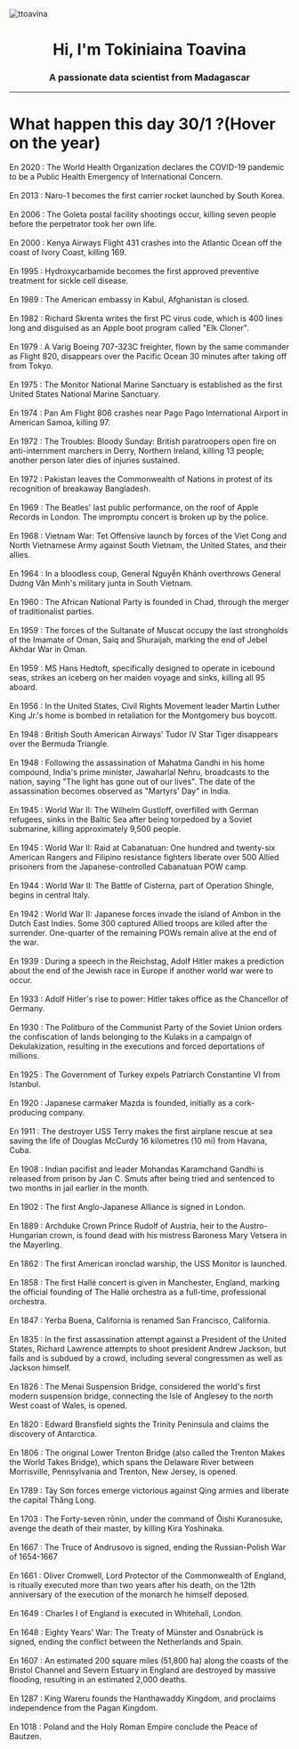 
<p align="left"> <img src="https://komarev.com/ghpvc/?username=ttoavina&label=Profile%20views&color=0e75b6&style=flat" alt="ttoavina" /> </p>
<h1 align="center">Hi, I'm Tokiniaina Toavina</h1>
<h3 align="center">A passionate data scientist from Madagascar</h3>
    
<hr/>
<h1> What happen this day 30/1 ?(Hover on the year)</h1>

En 2020 : The World Health Organization declares the COVID-19 pandemic to be a Public Health Emergency of International Concern.
<br/><br/>
En 2013 : Naro-1 becomes the first carrier rocket launched by South Korea.
<br/><br/>
En 2006 : The Goleta postal facility shootings occur, killing seven people before the perpetrator took her own life.
<br/><br/>
En 2000 : Kenya Airways Flight 431 crashes into the Atlantic Ocean off the coast of Ivory Coast, killing 169.
<br/><br/>
En 1995 : Hydroxycarbamide becomes the first approved preventive treatment for sickle cell disease.
<br/><br/>
En 1989 : The American embassy in Kabul, Afghanistan is closed.
<br/><br/>
En 1982 : Richard Skrenta writes the first PC virus code, which is 400 lines long and disguised as an Apple boot program called "Elk Cloner".
<br/><br/>
En 1979 : A Varig Boeing 707-323C freighter, flown by the same commander as Flight 820, disappears over the Pacific Ocean 30 minutes after taking off from Tokyo.
<br/><br/>
En 1975 : The Monitor National Marine Sanctuary is established as the first United States National Marine Sanctuary.
<br/><br/>
En 1974 : Pan Am Flight 806 crashes near Pago Pago International Airport in American Samoa, killing 97.
<br/><br/>
En 1972 : The Troubles: Bloody Sunday: British paratroopers open fire on anti-internment marchers in Derry, Northern Ireland, killing 13 people; another person later dies of injuries sustained.
<br/><br/>
En 1972 : Pakistan leaves the Commonwealth of Nations in protest of its recognition of breakaway Bangladesh.
<br/><br/>
En 1969 : The Beatles' last public performance, on the roof of Apple Records in London. The impromptu concert is broken up by the police.
<br/><br/>
En 1968 : Vietnam War: Tet Offensive launch by forces of the Viet Cong and North Vietnamese Army against South Vietnam, the United States, and their allies.
<br/><br/>
En 1964 : In a bloodless coup, General Nguyễn Khánh overthrows General Dương Văn Minh's military junta in South Vietnam.
<br/><br/>
En 1960 : The African National Party is founded in Chad, through the merger of traditionalist parties.
<br/><br/>
En 1959 : The forces of the Sultanate of Muscat occupy the last strongholds of the Imamate of Oman, Saiq and Shuraijah, marking the end of Jebel Akhdar War in Oman.
<br/><br/>
En 1959 : MS Hans Hedtoft, specifically designed to operate in icebound seas, strikes an iceberg on her maiden voyage and sinks, killing all 95 aboard.
<br/><br/>
En 1956 : In the United States, Civil Rights Movement leader Martin Luther King Jr.'s home is bombed in retaliation for the Montgomery bus boycott.
<br/><br/>
En 1948 : British South American Airways' Tudor IV Star Tiger disappears over the Bermuda Triangle.
<br/><br/>
En 1948 : Following the assassination of Mahatma Gandhi in his home compound, India's prime minister, Jawaharlal Nehru, broadcasts to the nation, saying "The light has gone out of our lives". The date of the assassination becomes observed as "Martyrs' Day" in India.
<br/><br/>
En 1945 : World War II: The Wilhelm Gustloff, overfilled with German refugees, sinks in the Baltic Sea after being torpedoed by a Soviet submarine, killing approximately 9,500 people.
<br/><br/>
En 1945 : World War II: Raid at Cabanatuan: One hundred and twenty-six American Rangers and Filipino resistance fighters liberate over 500 Allied prisoners from the Japanese-controlled Cabanatuan POW camp.
<br/><br/>
En 1944 : World War II: The Battle of Cisterna, part of Operation Shingle, begins in central Italy.
<br/><br/>
En 1942 : World War II: Japanese forces invade the island of Ambon in the Dutch East Indies. Some 300 captured Allied troops are killed after the surrender. One-quarter of the remaining POWs remain alive at the end of the war.
<br/><br/>
En 1939 : During a speech in the Reichstag, Adolf Hitler makes a prediction about the end of the Jewish race in Europe if another world war were to occur.
<br/><br/>
En 1933 : Adolf Hitler's rise to power: Hitler takes office as the Chancellor of Germany.
<br/><br/>
En 1930 : The Politburo of the Communist Party of the Soviet Union orders the confiscation of lands belonging to the Kulaks in a campaign of Dekulakization, resulting in the executions and forced deportations of millions.
<br/><br/>
En 1925 : The Government of Turkey expels Patriarch Constantine VI from Istanbul.
<br/><br/>
En 1920 : Japanese carmaker Mazda is founded, initially as a cork-producing company.
<br/><br/>
En 1911 : The destroyer USS Terry makes the first airplane rescue at sea saving the life of Douglas McCurdy 16 kilometres (10 mi) from Havana, Cuba.
<br/><br/>
En 1908 : Indian pacifist and leader Mohandas Karamchand Gandhi is released from prison by Jan C. Smuts after being tried and sentenced to two months in jail earlier in the month.
<br/><br/>
En 1902 : The first Anglo-Japanese Alliance is signed in London.
<br/><br/>
En 1889 : Archduke Crown Prince Rudolf of Austria, heir to the Austro-Hungarian crown, is found dead with his mistress Baroness Mary Vetsera in the Mayerling.
<br/><br/>
En 1862 : The first American ironclad warship, the USS Monitor is launched.
<br/><br/>
En 1858 : The first Hallé concert is given in Manchester, England, marking the official founding of The Hallé orchestra as a full-time, professional orchestra.
<br/><br/>
En 1847 : Yerba Buena, California is renamed San Francisco, California.
<br/><br/>
En 1835 : In the first assassination attempt against a President of the United States, Richard Lawrence attempts to shoot president Andrew Jackson, but fails and is subdued by a crowd, including several congressmen as well as Jackson himself.
<br/><br/>
En 1826 : The Menai Suspension Bridge, considered the world's first modern suspension bridge, connecting the Isle of Anglesey to the north West coast of Wales, is opened.
<br/><br/>
En 1820 : Edward Bransfield sights the Trinity Peninsula and claims the discovery of Antarctica.
<br/><br/>
En 1806 : The original Lower Trenton Bridge (also called the Trenton Makes the World Takes Bridge), which spans the Delaware River between Morrisville, Pennsylvania and Trenton, New Jersey, is opened.
<br/><br/>
En 1789 : Tây Sơn forces emerge victorious against Qing armies and liberate the capital Thăng Long.
<br/><br/>
En 1703 : The Forty-seven rōnin, under the command of Ōishi Kuranosuke, avenge the death of their master, by killing Kira Yoshinaka.
<br/><br/>
En 1667 : The Truce of Andrusovo is signed, ending the Russian-Polish War of 1654-1667
<br/><br/>
En 1661 : Oliver Cromwell, Lord Protector of the Commonwealth of England, is ritually executed more than two years after his death, on the 12th anniversary of the execution of the monarch he himself deposed.
<br/><br/>
En 1649 : Charles I of England is executed in Whitehall, London.
<br/><br/>
En 1648 : Eighty Years' War: The Treaty of Münster and Osnabrück is signed, ending the conflict between the Netherlands and Spain.
<br/><br/>
En 1607 : An estimated 200 square miles (51,800 ha) along the coasts of the Bristol Channel and Severn Estuary in England are destroyed by massive flooding, resulting in an estimated 2,000 deaths.
<br/><br/>
En 1287 : King Wareru founds the Hanthawaddy Kingdom, and proclaims independence from the Pagan Kingdom.
<br/><br/>
En 1018 : Poland and the Holy Roman Empire conclude the Peace of Bautzen.
<br/><br/>
